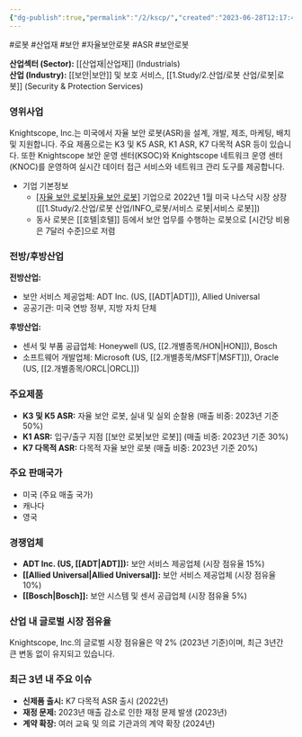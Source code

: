```yaml
---
{"dg-publish":true,"permalink":"/2/kscp/","created":"2023-06-28T12:17:43.173+09:00","updated":"2025-07-29T21:37:04.819+09:00"}
---
```


#로봇 #산업재 #보안 #자율보안로봇 #ASR #보안로봇

**산업섹터 (Sector):** [[산업재\|산업재]] (Industrials)  
**산업 (Industry):** [[보안\|보안]] 및 보호 서비스, [[1.Study/2.산업/로봇 산업/로봇\|로봇]] (Security & Protection Services)

### 영위사업

Knightscope, Inc.는 미국에서 자율 보안 로봇(ASR)을 설계, 개발, 제조, 마케팅, 배치 및 지원합니다. 주요 제품으로는 K3 및 K5 ASR, K1 ASR, K7 다목적 ASR 등이 있습니다. 또한 Knightscope 보안 운영 센터(KSOC)와 Knightscope 네트워크 운영 센터(KNOC)를 운영하여 실시간 데이터 접근 서비스와 네트워크 관리 도구를 제공합니다.

- 기업 기본정보
	- [[자율 보안 로봇\|자율 보안 로봇]]([[ASR\|ASR]]) 기업으로 2022년 1월 미국 나스닥 시장 상장([[1.Study/2.산업/로봇 산업/INFO_로봇/서비스 로봇\|서비스 로봇]])
	- 동사 로봇은 [[호텔\|호텔]] 등에서 보안 업무를 수행하는 로봇으로 [시간당 비용은 7달러 수준]으로 저렴


### 전방/후방산업

**전방산업:**

- 보안 서비스 제공업체: ADT Inc. (US, [[ADT\|ADT]]), Allied Universal
- 공공기관: 미국 연방 정부, 지방 자치 단체

**후방산업:**

- 센서 및 부품 공급업체: Honeywell (US, [[2.개별종목/HON\|HON]]), Bosch
- 소프트웨어 개발업체: Microsoft (US, [[2.개별종목/MSFT\|MSFT]]), Oracle (US, [[2.개별종목/ORCL\|ORCL]])

### 주요제품

- **K3 및 K5 ASR:** 자율 보안 로봇, 실내 및 실외 순찰용 (매출 비중: 2023년 기준 50%)
- **K1 ASR:** 입구/출구 지점 [[보안 로봇\|보안 로봇]] (매출 비중: 2023년 기준 30%)
- **K7 다목적 ASR:** 다목적 자율 보안 로봇 (매출 비중: 2023년 기준 20%)

### 주요 판매국가

- 미국 (주요 매출 국가)
- 캐나다
- 영국

### 경쟁업체

- **ADT Inc. (US, [[ADT\|ADT]]):** 보안 서비스 제공업체 (시장 점유율 15%)
- **[[Allied Universal\|Allied Universal]]:** 보안 서비스 제공업체 (시장 점유율 10%)
- **[[Bosch\|Bosch]]:** 보안 시스템 및 센서 공급업체 (시장 점유율 5%)

### 산업 내 글로벌 시장 점유율

Knightscope, Inc.의 글로벌 시장 점유율은 약 2% (2023년 기준)이며, 최근 3년간 큰 변동 없이 유지되고 있습니다.

### 최근 3년 내 주요 이슈

- **신제품 출시:** K7 다목적 ASR 출시 (2022년)
- **재정 문제:** 2023년 매출 감소로 인한 재정 문제 발생 (2023년)
- **계약 확장:** 여러 교육 및 의료 기관과의 계약 확장 (2024년)